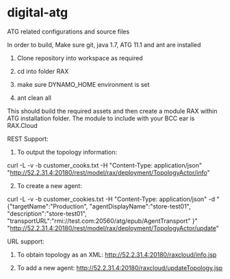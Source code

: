 # digital-atg
ATG related configurations and source files

In order to build,
Make sure git, java 1.7, ATG 11.1 and ant are installed

1) Clone repository into workspace as required

2) cd into folder RAX

3) make sure DYNAMO_HOME environment is set 

4) ant clean all

This should build the required assets and then create a module RAX within ATG installation folder. The module to include with your BCC ear is RAX.Cloud

REST Support:

1) To output the topology information: 

curl -L -v -b customer_cooks.txt -H "Content-Type: application/json" "http://52.2.31.4:20180/rest/model/rax/deployment/TopologyActor/info"

2) To create a new agent: 

curl -L -v -b customer_cookies.txt -H "Content-Type: application/json" -d "{"targetName":\"Production\", "agentDisplayName":\"store-test01\", "description":\"store-test01\", "transportURL":\"rmi://test.com:20560/atg/epub/AgentTransport\" }" "http://52.2.31.4:20180/rest/model/rax/deployment/TopologyActor/update"

URL support:

1) To obtain topology as an XML: 
http://52.2.31.4:20180/raxcloud/info.jsp

2) To add a new agent: 
http://52.2.31.4:20180/raxcloud/updateTopology.jsp

